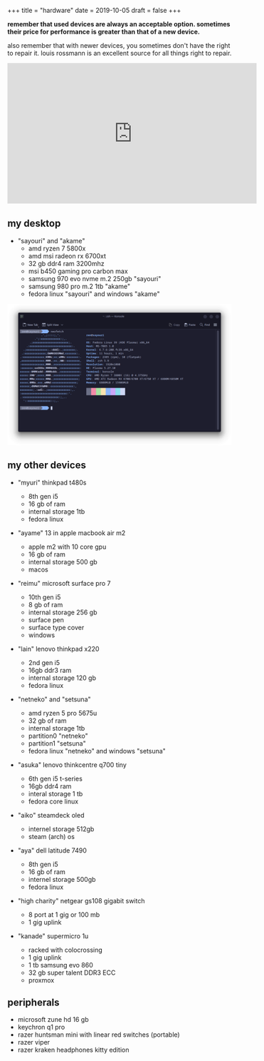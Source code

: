 +++
title = "hardware"
date = 2019-10-05
draft = false
+++

**remember that used devices are always an acceptable option. sometimes their price for performance is greater than that of a new device.**

also remember that with newer devices, you sometimes don't have the right to repair it. louis rossmann is an excellent source for all things right to repair.

<iframe width="560" height="315" src="https://www.youtube.com/embed/Npd_xDuNi9k?si=n-RbybOr1yLQ4P2m" title="YouTube video player" frameborder="0" allow="accelerometer; autoplay; clipboard-write; encrypted-media; gyroscope; picture-in-picture; web-share" allowfullscreen></iframe>

## my desktop

* "sayouri" and "akame"
    * amd ryzen 7 5800x
    * amd msi radeon rx 6700xt
    * 32 gb ddr4 ram 3200mhz
    * msi b450 gaming pro carbon max
    * samsung 970 evo nvme m.2 250gb "sayouri"
    * samsung 980 pro m.2 1tb "akame"
    * fedora linux "sayouri" and windows "akame"

!["sayouri" running fedora linux 39](/sayouri-neofetch.png)

## my other devices

* "myuri" thinkpad t480s
    * 8th gen i5
    * 16 gb of ram
    * internal storage 1tb
    * fedora linux

* "ayame" 13 in apple macbook air m2
    * apple m2 with 10 core gpu
    * 16 gb of ram
    * internal storage 500 gb
    * macos

* "reimu" microsoft surface pro 7
    * 10th gen i5
    * 8 gb of ram
    * internal storage 256 gb
    * surface pen
    * surface type cover
    * windows

* "lain" lenovo thinkpad x220
    * 2nd gen i5
    * 16gb ddr3 ram
    * internal storage 120 gb
    * fedora linux

* "netneko" and "setsuna"
    * amd ryzen 5 pro 5675u
    * 32 gb of ram
    * internal storage 1tb
    * partition0 "netneko"
    * partition1 "setsuna"
    * fedora linux "netneko" and windows "setsuna"

* "asuka" lenovo thinkcentre q700 tiny
    * 6th gen i5 t-series
    * 16gb ddr4 ram
    * interal storage 1 tb
    * fedora core linux

* "aiko" steamdeck oled
    * internel storage 512gb
    * steam (arch) os

* "aya" dell latitude 7490
    * 8th gen i5
    * 16 gb of ram
    * internel storage 500gb
    * fedora linux

* "high charity" netgear gs108 gigabit switch
    * 8 port at 1 gig or 100 mb
    * 1 gig uplink

* "kanade" supermicro 1u
    * racked with colocrossing
    * 1 gig uplink
    * 1 tb samsung evo 860
    * 32 gb super talent DDR3 ECC
    * proxmox

## peripherals
* microsoft zune hd 16 gb
* keychron q1 pro
* razer huntsman mini with linear red switches (portable)
* razer viper
* razer kraken headphones kitty edition
